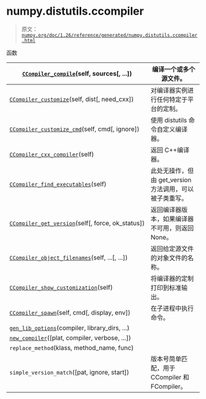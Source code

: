 # numpy.distutils.ccompiler

> 原文：[`numpy.org/doc/1.26/reference/generated/numpy.distutils.ccompiler.html`](https://numpy.org/doc/1.26/reference/generated/numpy.distutils.ccompiler.html)

函数

| [`CCompiler_compile`](https://numpy.org/doc/1.26/reference/generated/numpy.distutils.ccompiler.CCompiler_compile.html#numpy.distutils.ccompiler.CCompiler_compile "numpy.distutils.ccompiler.CCompiler_compile")(self, sources[, ...]) | 编译一个或多个源文件。 |
| --- | --- |
| [`CCompiler_customize`](https://numpy.org/doc/1.26/reference/generated/numpy.distutils.ccompiler.CCompiler_customize.html#numpy.distutils.ccompiler.CCompiler_customize "numpy.distutils.ccompiler.CCompiler_customize")(self, dist[, need_cxx]) | 对编译器实例进行任何特定于平台的定制。 |
| [`CCompiler_customize_cmd`](https://numpy.org/doc/1.26/reference/generated/numpy.distutils.ccompiler.CCompiler_customize_cmd.html#numpy.distutils.ccompiler.CCompiler_customize_cmd "numpy.distutils.ccompiler.CCompiler_customize_cmd")(self, cmd[, ignore]) | 使用 distutils 命令自定义编译器。 |
| [`CCompiler_cxx_compiler`](https://numpy.org/doc/1.26/reference/generated/numpy.distutils.ccompiler.CCompiler_cxx_compiler.html#numpy.distutils.ccompiler.CCompiler_cxx_compiler "numpy.distutils.ccompiler.CCompiler_cxx_compiler")(self) | 返回 C++编译器。 |
| [`CCompiler_find_executables`](https://numpy.org/doc/1.26/reference/generated/numpy.distutils.ccompiler.CCompiler_find_executables.html#numpy.distutils.ccompiler.CCompiler_find_executables "numpy.distutils.ccompiler.CCompiler_find_executables")(self) | 此处无操作，但由 get_version 方法调用，可以被子类重写。 |
| [`CCompiler_get_version`](https://numpy.org/doc/1.26/reference/generated/numpy.distutils.ccompiler.CCompiler_get_version.html#numpy.distutils.ccompiler.CCompiler_get_version "numpy.distutils.ccompiler.CCompiler_get_version")(self[, force, ok_status]) | 返回编译器版本，如果编译器不可用，则返回 None。 |
| [`CCompiler_object_filenames`](https://numpy.org/doc/1.26/reference/generated/numpy.distutils.ccompiler.CCompiler_object_filenames.html#numpy.distutils.ccompiler.CCompiler_object_filenames "numpy.distutils.ccompiler.CCompiler_object_filenames")(self, ...[, ...]) | 返回给定源文件的对象文件的名称。 |
| [`CCompiler_show_customization`](https://numpy.org/doc/1.26/reference/generated/numpy.distutils.ccompiler.CCompiler_show_customization.html#numpy.distutils.ccompiler.CCompiler_show_customization "numpy.distutils.ccompiler.CCompiler_show_customization")(self) | 将编译器的定制打印到标准输出。 |
| [`CCompiler_spawn`](https://numpy.org/doc/1.26/reference/generated/numpy.distutils.ccompiler.CCompiler_spawn.html#numpy.distutils.ccompiler.CCompiler_spawn "numpy.distutils.ccompiler.CCompiler_spawn")(self, cmd[, display, env]) | 在子进程中执行命令。 |
| [`gen_lib_options`](https://numpy.org/doc/1.26/reference/generated/numpy.distutils.ccompiler.gen_lib_options.html#numpy.distutils.ccompiler.gen_lib_options "numpy.distutils.ccompiler.gen_lib_options")(compiler, library_dirs, ...) |  |
| [`new_compiler`](https://numpy.org/doc/1.26/reference/generated/numpy.distutils.ccompiler.new_compiler.html#numpy.distutils.ccompiler.new_compiler "numpy.distutils.ccompiler.new_compiler")([plat, compiler, verbose, ...]) |  |
| `replace_method`(klass, method_name, func) |  |
| `simple_version_match`([pat, ignore, start]) | 版本号简单匹配，用于 CCompiler 和 FCompiler。 |
